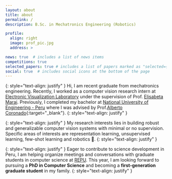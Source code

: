 ```yaml
---
layout: about
title: about
permalink: /
description: B.Sc. in Mechatronics Engineering (Robotics)

profile:
  align: right
  image: prof_pic.jpg
  address: >

news: true  # includes a list of news items
competitions: true
selected_papers: true # includes a list of papers marked as "selected={true}"
social: true  # includes social icons at the bottom of the page
---
```

<!--
{: style="text-align: justify" }
Hi, I am a former research intern at the [Electronic Visualization Lab]from University of Illinois at Chicago advised by [Prof. Elisabeta Marai](https://cs.uic.edu/profiles/g-marai/). I graduated with a B.S. in Mechatronics Engineering from [National University of Engineering](https://www.uni.edu.pe/){:target="\_blank"} - Lima, Peru in 2019. There, I was adviced by [Prof. Alberto Coronado](https://pe.linkedin.com/in/albertocoronado){:target="\_blank"} working on machine learning detection of mechanical failures.
{: style="text-align: justify" }
My research interests are machine learning, computer vision, few-shot learning, deep unsupervised learning and robotics. I am looking forward to pursue a Phd in Computer Science :) 
-->
{: style="text-align: justify" }
Hi, I am recent graduate from mechatronics engineering. Recently, I worked as a computer vision research intern at [Electronic Visualization Laboratory](https://www.evl.uic.edu/)  under the supervision of Prof. [Elisabeta Marai](https://cs.uic.edu/profiles/g-marai/). Previously, I completed my bachelor at [National University of Engineering - Peru](https://www.uni.edu.pe/) where I was advised by Prof.[Alberto Coronado](https://pe.linkedin.com/in/albertocoronado){:target="\_blank"}.
{: style="text-align: justify" }

{: style="text-align: justify" }
My research interests lies in building robust and generalizable computer vision systems with minimal or no supervision. Specific areas of interests are representation learning, unsupervised learning, few-shot learning and robotics 🤖.
{: style="text-align: justify" }

{: style="text-align: justify" }
Eager to contribute to science development in Peru, I am helping organize meetings and conversations with graduate students in computer science at [REPU](https://www.repuprogram.org/). This year, I am looking forward to pursuing a **PhD in Computer Science**  and becoming a **first-generation graduate student** in my family.
{: style="text-align: justify" }


